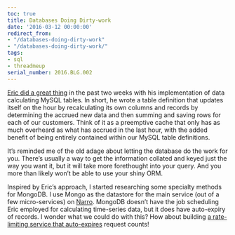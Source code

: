 ```yaml
---
toc: true
title: Databases Doing Dirty-work
date: '2016-03-12 00:00:00'
redirect_from:
- "/databases-doing-dirty-work"
- "/databases-doing-dirty-work/"
tags:
- sql
- threadmeup
serial_number: 2016.BLG.002
---
```

[Eric did a great thing](http://www.codedependant.net/2016/03/11/timeseries-apis-on-a-dime-with-tnode-astypie-and-mysql/) in the past two weeks with his implementation of data calculating MySQL tables. In short, he wrote a table definition that updates itself on the hour by recalculating its own columns and records by determining the accrued new data and then summing and saving rows for each of our customers. Think of it as a preemptive cache that only has as much overheard as what has accrued in the last hour, with the added benefit of being entirely contained within our MySQL table definitions.

It’s reminded me of the old adage about letting the database do the work for you. There’s usually a way to get the information collated and keyed just the way you want it, but it will take more forethought into your query. And you more than likely won’t be able to use your shiny ORM.

Inspired by Eric’s approach, I started researching some specialty methods for MongoDB. I use Mongo as the datastore for the main service (out of a few micro-services) on [Narro](https://www.narro.co). MongoDB doesn’t have the job scheduling Eric employed for calculating time-series data, but it does have auto-expiry of records. I wonder what we could do with this? How about building [a rate-limiting service that auto-expires]( /2016/03/13/rate-limit-node-mongodb/) request counts!

